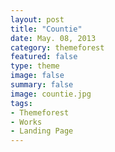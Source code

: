 ```yaml
---
layout: post
title: "Countie"
date: May. 08, 2013
category: themeforest
featured: false
type: theme
image: false
summary: false
image: countie.jpg
tags:
- Themeforest
- Works
- Landing Page
---
```

